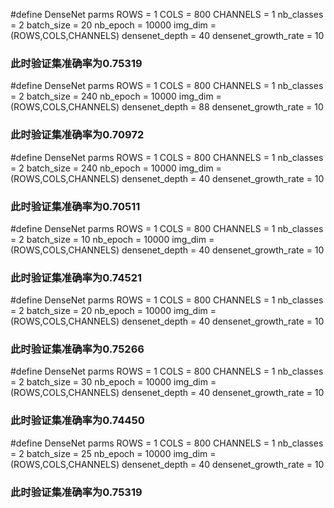 #define DenseNet parms
ROWS = 1
COLS = 800
CHANNELS = 1
nb_classes = 2
batch_size = 20
nb_epoch = 10000
img_dim = (ROWS,COLS,CHANNELS)
densenet_depth = 40
densenet_growth_rate = 10

### 此时验证集准确率为0.75319



#define DenseNet parms
ROWS = 1
COLS = 800
CHANNELS = 1
nb_classes = 2
batch_size = 240
nb_epoch = 10000
img_dim = (ROWS,COLS,CHANNELS)
densenet_depth = 88
densenet_growth_rate = 10

### 此时验证集准确率为0.70972



#define DenseNet parms
ROWS = 1
COLS = 800
CHANNELS = 1
nb_classes = 2
batch_size = 240
nb_epoch = 10000
img_dim = (ROWS,COLS,CHANNELS)
densenet_depth = 40
densenet_growth_rate = 10

### 此时验证集准确率为0.70511



#define DenseNet parms
ROWS = 1
COLS = 800
CHANNELS = 1
nb_classes = 2
batch_size = 10
nb_epoch = 10000
img_dim = (ROWS,COLS,CHANNELS)
densenet_depth = 40
densenet_growth_rate = 10

### 此时验证集准确率为0.74521

#define DenseNet parms
ROWS = 1
COLS = 800
CHANNELS = 1
nb_classes = 2
batch_size = 20
nb_epoch = 10000
img_dim = (ROWS,COLS,CHANNELS)
densenet_depth = 40
densenet_growth_rate = 10

### 此时验证集准确率为0.75266

#define DenseNet parms
ROWS = 1
COLS = 800
CHANNELS = 1
nb_classes = 2
batch_size = 30
nb_epoch = 10000
img_dim = (ROWS,COLS,CHANNELS)
densenet_depth = 40
densenet_growth_rate = 10

### 此时验证集准确率为0.74450

#define DenseNet parms
ROWS = 1
COLS = 800
CHANNELS = 1
nb_classes = 2
batch_size = 25
nb_epoch = 10000
img_dim = (ROWS,COLS,CHANNELS)
densenet_depth = 40
densenet_growth_rate = 10

### 此时验证集准确率为0.75319